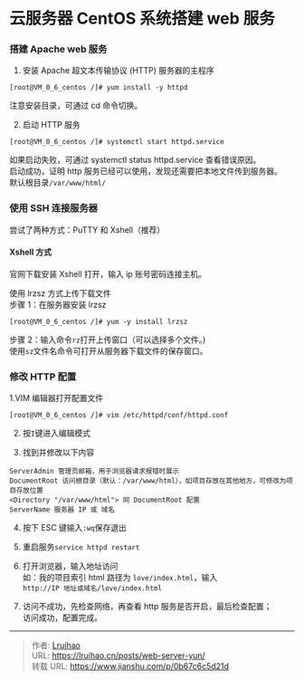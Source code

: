 # 云服务器 CentOS 系统搭建 web 服务


### 搭建 Apache web 服务

1. 安装 Apache 超文本传输协议 (HTTP) 服务器的主程序
```
[root@VM_0_6_centos /]# yum install -y httpd
```
注意安装目录，可通过 cd 命令切换。

2. 启动 HTTP 服务
```
[root@VM_0_6_centos /]# systemctl start httpd.service 
```
如果启动失败，可通过 systemctl status httpd.service 查看错误原因。  
启动成功，证明 http 服务已经可以使用，发现还需要把本地文件传到服务器。  
默认根目录`/var/www/html/`  

### 使用 SSH 连接服务器

尝试了两种方式：PuTTY 和 Xshell（推荐）
#### Xshell 方式
官网下载安装 Xshell 打开，输入 ip 账号密码连接主机。

使用 lrzsz 方式上传下载文件  
步骤 1：在服务器安装 lrzsz  
```
[root@VM_0_6_centos /]# yum -y install lrzsz
```
步骤 2：输入命令`rz`打开上传窗口（可以选择多个文件。)  
使用`sz`文件名命令可打开从服务器下载文件的保存窗口。  

### 修改 HTTP 配置
1.VIM 编辑器打开配置文件
```
[root@VM_0_6_centos /]# vim /etc/httpd/conf/httpd.conf
```
2. 按`I`键进入编辑模式

3. 找到并修改以下内容
```
ServerAdmin 管理员邮箱，用于浏览器请求报错时展示
DocumentRoot 访问根目录（默认：/var/www/html），如项目存放在其他地方，可修改为项目存放位置
<Directory "/var/www/html"> 同 DocumentRoot 配置
ServerName 服务器 IP 或 域名 
```
4. 按下 ESC 键输入`:wq`保存退出

5. 重启服务`service httpd restart`

6. 打开浏览器，输入地址访问  
如：我的项目索引 html 路径为 `love/index.html`，输入  
`http://IP 地址或域名/love/index.html`
  
7. 访问不成功，先检查网络，再查看 http 服务是否开启，最后检查配置；  
访问成功，配置完成。  


---

> 作者: [Lruihao](https://github.com/Lruihao)  
> URL: https://lruihao.cn/posts/web-server-yun/  
> 转载 URL: https://www.jianshu.com/p/0b67c6c5d21d
